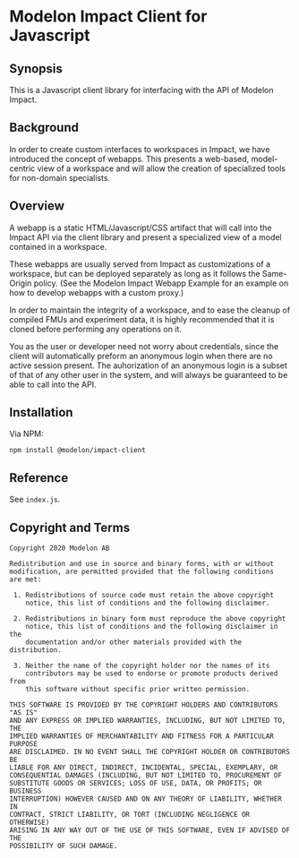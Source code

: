 # Modelon Impact Client for Javascript

## Synopsis

This is a Javascript client library for interfacing with the API of Modelon Impact.

## Background

In order to create custom interfaces to workspaces in Impact, we have introduced the
concept of webapps. This presents a web-based, model-centric view of a workspace and
will allow the creation of specialized tools for non-domain specialists.

## Overview

A webapp is a static HTML/Javascript/CSS artifact that will call into the Impact API
via the client library and present a specialized view of a model contained in a
workspace.

These webapps are usually served from Impact as customizations of a workspace, but can
be deployed separately as long as it follows the Same-Origin policy. (See the Modelon
Impact Webapp Example for an example on how to develop webapps with a custom proxy.)

In order to maintain the integrity of a workspace, and to ease the cleanup of compiled
FMUs and experiment data, it is highly recommended that it is cloned before performing
any operations on it.

You as the user or developer need not worry about credentials, since the client will
automatically preform an anonymous login when there are no active session present.
The auhorization of an anonymous login is a subset of that of any other user in the
system, and will always be guaranteed to be able to call into the API.

## Installation

Via NPM:

    npm install @modelon/impact-client

## Reference

See `index.js`.

## Copyright and Terms

    Copyright 2020 Modelon AB

    Redistribution and use in source and binary forms, with or without
    modification, are permitted provided that the following conditions
    are met:

     1. Redistributions of source code must retain the above copyright
        notice, this list of conditions and the following disclaimer.

     2. Redistributions in binary form must reproduce the above copyright
        notice, this list of conditions and the following disclaimer in the
        documentation and/or other materials provided with the distribution.

     3. Neither the name of the copyright holder nor the names of its
        contributors may be used to endorse or promote products derived from
        this software without specific prior written permission.

    THIS SOFTWARE IS PROVIDED BY THE COPYRIGHT HOLDERS AND CONTRIBUTORS "AS IS"
    AND ANY EXPRESS OR IMPLIED WARRANTIES, INCLUDING, BUT NOT LIMITED TO, THE
    IMPLIED WARRANTIES OF MERCHANTABILITY AND FITNESS FOR A PARTICULAR PURPOSE
    ARE DISCLAIMED. IN NO EVENT SHALL THE COPYRIGHT HOLDER OR CONTRIBUTORS BE
    LIABLE FOR ANY DIRECT, INDIRECT, INCIDENTAL, SPECIAL, EXEMPLARY, OR
    CONSEQUENTIAL DAMAGES (INCLUDING, BUT NOT LIMITED TO, PROCUREMENT OF
    SUBSTITUTE GOODS OR SERVICES; LOSS OF USE, DATA, OR PROFITS; OR BUSINESS
    INTERRUPTION) HOWEVER CAUSED AND ON ANY THEORY OF LIABILITY, WHETHER IN
    CONTRACT, STRICT LIABILITY, OR TORT (INCLUDING NEGLIGENCE OR OTHERWISE)
    ARISING IN ANY WAY OUT OF THE USE OF THIS SOFTWARE, EVEN IF ADVISED OF THE
    POSSIBILITY OF SUCH DAMAGE.
